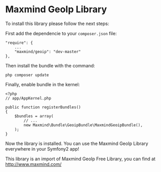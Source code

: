 # Maxmind GeoIp Library #

To install this library please follow the next steps:

First add the dependencie to your `composer.json` file:

    "require": {
        ...
        "maxmind/geoip": "dev-master"
    },

Then install the bundle with the command:

    php composer update

Finally, enable bundle in the kernel:

    <?php
    // app/AppKernel.php

    public function registerBundles()
    {
        $bundles = array(
            // ...
            new Maxmind\Bundle\GeoipBundle\MaxmindGeoipBundle(),
        );
    }

Now the library is installed.
You can use the Maxmind GeoIp Library everywhere in your Symfony2 app!

This library is an import of Maxmind GeoIp Free Library, you can find at http://www.maxmind.com/
